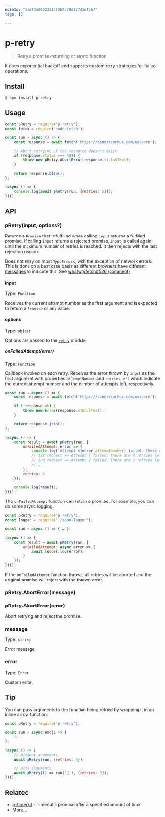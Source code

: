 ```yaml
---
noteId: "2edf0a86323511f0b9c70d17743ef7b7"
tags: []

---
```


# p-retry

> Retry a promise-returning or async function

It does exponential backoff and supports custom retry strategies for failed operations.

## Install

```
$ npm install p-retry
```

## Usage

```js
const pRetry = require('p-retry');
const fetch = require('node-fetch');

const run = async () => {
	const response = await fetch('https://sindresorhus.com/unicorn');

	// Abort retrying if the resource doesn't exist
	if (response.status === 404) {
		throw new pRetry.AbortError(response.statusText);
	}

	return response.blob();
};

(async () => {
	console.log(await pRetry(run, {retries: 5}));
})();
```

## API

### pRetry(input, options?)

Returns a `Promise` that is fulfilled when calling `input` returns a fulfilled promise. If calling `input` returns a rejected promise, `input` is called again until the maximum number of retries is reached. It then rejects with the last rejection reason.


Does not retry on most `TypeErrors`, with the exception of network errors. This is done on a best case basis as different browsers have different [messages](https://developer.mozilla.org/en-US/docs/Web/API/Fetch_API/Using_Fetch#Checking_that_the_fetch_was_successful) to indicate this. See [whatwg/fetch#526 (comment)](https://github.com/whatwg/fetch/issues/526#issuecomment-554604080)


#### input

Type: `Function`

Receives the current attempt number as the first argument and is expected to return a `Promise` or any value.

#### options

Type: `object`

Options are passed to the [`retry`](https://github.com/tim-kos/node-retry#retryoperationoptions) module.

##### onFailedAttempt(error)

Type: `Function`

Callback invoked on each retry. Receives the error thrown by `input` as the first argument with properties `attemptNumber` and `retriesLeft` which indicate the current attempt number and the number of attempts left, respectively.

```js
const run = async () => {
	const response = await fetch('https://sindresorhus.com/unicorn');

	if (!response.ok) {
		throw new Error(response.statusText);
	}

	return response.json();
};

(async () => {
	const result = await pRetry(run, {
		onFailedAttempt: error => {
			console.log(`Attempt ${error.attemptNumber} failed. There are ${error.retriesLeft} retries left.`);
			// 1st request => Attempt 1 failed. There are 4 retries left.
			// 2nd request => Attempt 2 failed. There are 3 retries left.
			// …
		},
		retries: 5
	});

	console.log(result);
})();
```

The `onFailedAttempt` function can return a promise. For example, you can do some async logging:

```js
const pRetry = require('p-retry');
const logger = require('./some-logger');

const run = async () => { … };

(async () => {
	const result = await pRetry(run, {
		onFailedAttempt: async error => {
			await logger.log(error);
		}
	});
})();
```

If the `onFailedAttempt` function throws, all retries will be aborted and the original promise will reject with the thrown error.

### pRetry.AbortError(message)
### pRetry.AbortError(error)

Abort retrying and reject the promise.

### message

Type: `string`

Error message.

### error

Type: `Error`

Custom error.

## Tip

You can pass arguments to the function being retried by wrapping it in an inline arrow function:

```js
const pRetry = require('p-retry');

const run = async emoji => {
	// …
};

(async () => {
	// Without arguments
	await pRetry(run, {retries: 5});

	// With arguments
	await pRetry(() => run('🦄'), {retries: 5});
})();
```

## Related

- [p-timeout](https://github.com/sindresorhus/p-timeout) - Timeout a promise after a specified amount of time
- [More…](https://github.com/sindresorhus/promise-fun)
